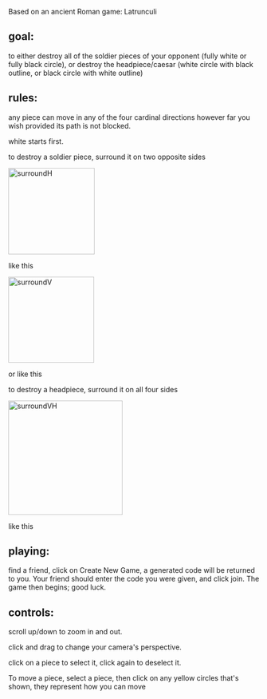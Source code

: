 Based on an ancient Roman game: Latrunculi

## goal: 

to either destroy all of the soldier pieces of your opponent (fully white or fully black circle), or destroy the headpiece/caesar (white circle with black outline, or black circle with white outline)

## rules:

any piece can move in any of the four cardinal directions however far you wish provided its path is not blocked.

white starts first.

to destroy a soldier piece, surround it on two opposite sides 


<img width="173" alt="surroundH" src="https://github.com/user-attachments/assets/eb9c4b2b-1c34-4566-98d4-514ebd301031">

like this

<img width="172" alt="surroundV" src="https://github.com/user-attachments/assets/dad8cbee-13dc-4a09-ae61-2c41f2c27a8f">

or like this

to destroy a headpiece, surround it on all four sides

<img width="229" alt="surroundVH" src="https://github.com/user-attachments/assets/576c5a92-239c-4b80-a1d5-68feba7b7005">

like this


## playing:

find a friend, 
click on Create New Game, a generated code will be returned to you. Your friend should enter the code you were given, and click join.
The game then begins; good luck.

## controls:

scroll up/down to zoom in and out.

click and drag to change your camera's perspective.

click on a piece to select it, click again to deselect it.

To move a piece, select a piece, then click on any yellow circles that's shown, they represent how you can move



